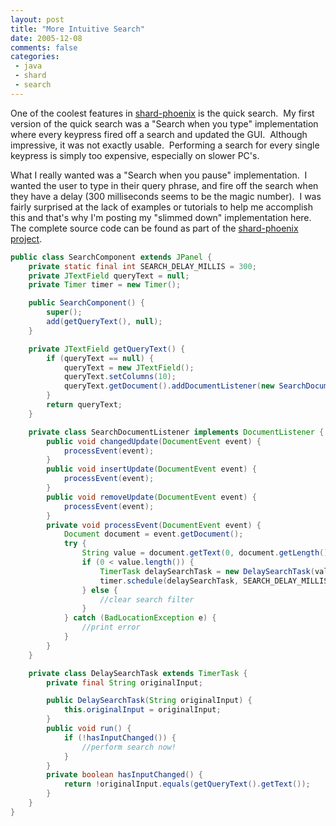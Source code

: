 ```yaml
---
layout: post
title: "More Intuitive Search"
date: 2005-12-08
comments: false
categories:
 - java
 - shard
 - search
---
```


One of the coolest features in [shard-phoenix](http://shard.codecrate.com) is the quick search.  My first version of the quick search was a "Search when you type" implementation where every keypress fired off a search and updated the GUI.  Although impressive, it was not exactly usable.  Performing a search for every single keypress is simply too expensive, especially on slower PC's.


What I really wanted was a "Search when you pause" implementation.  I wanted the user to type in their query phrase, and fire off the search when they have a delay (300 milliseconds seems to be the magic number).  I was fairly surprised at the lack of examples or tutorials to help me accomplish this and that's why I'm posting my "slimmed down" implementation here.  The complete source code can be found as part of the [shard-phoenix project](https://shard.dev.java.net/source/browse/shard/shard-phoenix/src/main/java/com/codecrate/shard/ui/component/).

```java
public class SearchComponent extends JPanel {
    private static final int SEARCH_DELAY_MILLIS = 300;
    private JTextField queryText = null;
    private Timer timer = new Timer();

    public SearchComponent() {
        super();
        add(getQueryText(), null);
    }

    private JTextField getQueryText() {
        if (queryText == null) {
            queryText = new JTextField();
            queryText.setColumns(10);
            queryText.getDocument().addDocumentListener(new SearchDocumentListener());
        }
        return queryText;
    }

    private class SearchDocumentListener implements DocumentListener {
        public void changedUpdate(DocumentEvent event) {
            processEvent(event);
        }
        public void insertUpdate(DocumentEvent event) {
            processEvent(event);
        }
        public void removeUpdate(DocumentEvent event) {
            processEvent(event);
        }
        private void processEvent(DocumentEvent event) {
            Document document = event.getDocument();
            try {
                String value = document.getText(0, document.getLength()).trim();
                if (0 < value.length()) {
                    TimerTask delaySearchTask = new DelaySearchTask(value);
                    timer.schedule(delaySearchTask, SEARCH_DELAY_MILLIS);
                } else {
                    //clear search filter
                }
            } catch (BadLocationException e) {
                //print error
            }
        }
    }

    private class DelaySearchTask extends TimerTask {
        private final String originalInput;

        public DelaySearchTask(String originalInput) {
            this.originalInput = originalInput;
        }
        public void run() {
            if (!hasInputChanged()) {
                //perform search now!
            }
        }
        private boolean hasInputChanged() {
            return !originalInput.equals(getQueryText().getText());
        }
    }
}
```
